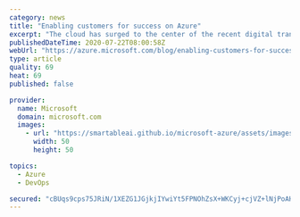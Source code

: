 ```yaml
---
category: news
title: "Enabling customers for success on Azure"
excerpt: "The cloud has surged to the center of the recent digital transformation efforts, by quickly creating new solutions securely and reliably, meeting new business challenges, and driving transformation with continuous technological innovation."
publishedDateTime: 2020-07-22T08:00:58Z
webUrl: "https://azure.microsoft.com/blog/enabling-customers-for-success-on-azure/"
type: article
quality: 69
heat: 69
published: false

provider:
  name: Microsoft
  domain: microsoft.com
  images:
    - url: "https://smartableai.github.io/microsoft-azure/assets/images/organizations/microsoft.com-50x50.jpg"
      width: 50
      height: 50

topics:
  - Azure
  - DevOps

secured: "cBUqs9cps75JRiN/1XEZG1JGjkjIYwiYt5FPNOhZsX+WKCyj+cjVZ+lNjPoAHeLWVqL2DbHyYteAk2/MdxkGN2jUc7c5rGoYJ7clzwQ8hduNHMoqiJiUIVwgYLQMhcgu+29acSK3eFOIogdBZXbHtEPbl6O27lP/5p2Sh3yCS2cGZQbdwydu4Na0Ds3Z9Qp3MFx6EXdf8oF+Ix8KEipRsYuTe4nhN6VWkTmjb1N30XwY8DuKe6cWJsT1WlCz/hMLgUWnWxE77D6jWMVWBu/JCfz14ml7fAT5aKfQKJyFQ2rQw0jKIxvALIWX89RYtSq4RK0RtIFY57A4XXXWOSkfjmBs6paMr8yeJvp5o1Y6vMk=;CabpOQv+8i6fcDniiDCaCA=="
---
```


